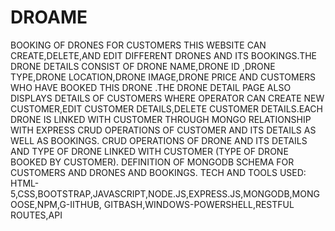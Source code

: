 # DROAME
BOOKING OF DRONES FOR CUSTOMERS 
THIS WEBSITE CAN CREATE,DELETE,AND EDIT DIFFERENT DRONES AND ITS BOOKINGS.THE DRONE DETAILS CONSIST OF DRONE NAME,DRONE ID ,DRONE TYPE,DRONE LOCATION,DRONE IMAGE,DRONE PRICE AND CUSTOMERS WHO HAVE BOOKED THIS DRONE .THE DRONE DETAIL PAGE ALSO DISPLAYS DETAILS OF CUSTOMERS WHERE OPERATOR CAN CREATE NEW CUSTOMER,EDIT CUSTOMER DETAILS,DELETE CUSTOMER DETAILS.EACH DRONE IS LINKED WITH CUSTOMER THROUGH MONGO RELATIONSHIP WITH EXPRESS
CRUD OPERATIONS OF CUSTOMER AND ITS DETAILS AS WELL AS BOOKINGS.
CRUD OPERATIONS OF DRONE AND ITS DETAILS AND TYPE OF DRONE LINKED WITH CUSTOMER (TYPE OF DRONE BOOKED BY CUSTOMER).
DEFINITION OF MONGODB SCHEMA FOR CUSTOMERS AND DRONES AND BOOKINGS.
TECH AND TOOLS USED:
HTML-5,CSS,BOOTSTRAP,JAVASCRIPT,NODE.JS,EXPRESS.JS,MONGODB,MONGOOSE,NPM,G-IITHUB, GITBASH,WINDOWS-POWERSHELL,RESTFUL ROUTES,API
